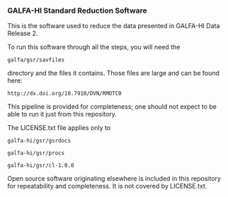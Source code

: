 ### GALFA-HI Standard Reduction Software

This is the software used to reduce the data presented in GALFA-HI Data Release 2. 

To run this software through all the steps, you will need the 

```galfa/gsr/savfiles```

directory and the files it contains. Those files are large and can be found here:

```http://dx.doi.org/10.7910/DVN/RMOTC0```

This pipeline is provided for completeness; one should not expect to be able to run it just from this repository.

The LICENSE.txt file applies only to 

```galfa-hi/gsr/gsrdocs```

```galfa-hi/gsr/procs```

```galfa-hi/gsr/cl-1.0.0```

Open source software originating elsewhere is included in this repository for repeatability and completeness. It is not covered by  LICENSE.txt. 
